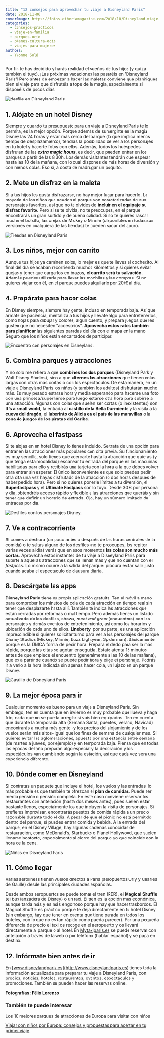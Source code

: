 ```yaml
---
title: "12 consejos para aprovechar tu viaje a Disneyland Paris"
date: 2018-11-06
coverImage: https://fotos.etheriamagazine.com/2018/10/Disneyland-viaje-familia-1-e1577797377918.jpg
categories: 
  - consejos-practicos
  - viaje-en-familia
  - parques-ocio
  - planes-cultura-ocio
  - viajes-para-mujeres
authors: 
  - Yvonne Solé
---
```


Por fin te has decidido y harás realidad el sueños de tus hijos (y quizá también el tuyo). ¡Las próximas vacaciones las pasaréis en 'Disneyland Paris'! Pero antes de empezar a hacer las maletas conviene que planifiques bien el viaje para que disfrutéis a tope de la magia, especialmente si disponéis de pocos días.

![desfile en Disneyland Paris](https://fotos.etheriamagazine.com/2018/10/Disneyland-viaje-familia-1-e1577797377918.jpg "Desfile en Disneyland Paris.")

## 1\. Alójate en un hotel Disney

Siempre y cuando tu presupuesto para un viaje a Disneyland Paris te lo permita, es la 
mejor opción. Porque además de sumergirte en la magia Disney las 24 horas y estar más 
cerca del parque (lo que implica menos tiempo de desplazamiento), tendrás la posibilidad 
de ver a los personajes en tu hotel y hacerte fotos con ellos. Además, todos los 
huéspedes disfrutan de las **_extra magic hours_**, es decir, que pueden entrar en los 
parques a partir de las 8:30h. Los demás visitantes tendrán que esperar hasta las 10 de 
la mañana, con lo cual dispones de más horas de diversión y con menos colas. Eso sí, a 
costa de madrugar un poquito. 

## 2\. Mete un disfraz en la maleta

Si a tus hijos les gusta disfrazarse, no hay mejor lugar para hacerlo. La mayoría de los 
niños que acuden al parque van caracterizados de sus personajes favoritos, así que no te 
olvides de **incluir en el equipaje su disfraz favorito**. Pero si se te olvida, no te 
preocupes, en el parque encontrarás un gran surtido y de buena calidad. Si no te quieres 
rascar mucho el bolsillo, las orejas de Mickey o Minnie (disponibles en todas sus 
versiones en cualquiera de las tiendas) te pueden sacar del apuro. 

![Tiendas en Disneyland Paris](https://fotos.etheriamagazine.com/2018/10/Disneyland-viaje-familia-4-e1577797402266.jpg "Tiendas en Disneyland Paris.")

## 3\. Los niños, mejor con carrito

Aunque tus hijos ya caminen solos, lo mejor es que te lleves el cochecito. Al final del 
día se acaban recorriendo muchos kilómetros y si quieres evitar quejas y tener que 
cargarlos en brazos, **el carrito será tu salvación**. Además puedes utilizarlo para 
llevar las mochilas y las compras. Si no quieres viajar con él, en el parque puedes 
alquilarlo por 20/€ al día. 

## 4\. Prepárate para hacer colas

En Disney siempre, siempre hay gente, incluso en temporada baja. Así que ármate de 
paciencia, mentaliza a tus hijos y llévate algo para entretenerlos, como hojas para 
dibujar y colores, algún cuento, y prepara juegos que les gusten que no necesiten 
“accesorios”. **Aprovecha estos ratos también para planificar** las siguientes paradas 
del día con el mapa en la mano. Seguro que los niños están encantados de participar. 

![Encuentro con personajes en Disneyland.](https://fotos.etheriamagazine.com/2018/10/Disneyland-viaje-familia-5-e1577797437825.jpg "Momentos mágicos en las calles de Disneyland Paris.")

## 5\. Combina parques y atracciones

Y no solo me refiero a que **combines los dos parques** (Disneyland Park y Walt Disney 
Studios), sino a que **alternes las atracciones** que tienen colas largas con otras más 
cortas o con los espectáculos. De esta manera, en un viaje a Disneyland Paris los niños 
(y también los adultos) disfrutarán mucho más. Es muy pesado estarse hora y media 
esperando para hacerse una foto con una princesa/superhéroe para luego estarse otra hora 
para subirse a una atracción. Algunas con colas que suelen ser cortas (o inexistentes) 
son **It’s a small world,** la entrada al **castillo de la Bella Durmiente** y la visita 
a la **cueva del dragón**, el **laberinto de Alicia en el país de las maravillas** o la 
**zona de juegos de los piratas del Caribe.** 

## 6\. Aprovecha el fastpass

Si te alojas en un hotel Disney lo tienes incluido. Se trata de una opción para entrar 
en las atracciones más populares con cita previa. Su funcionamiento es muy sencillo, 
solo tienes que acercarte hasta la atracción que quieras (y que tenga esta modalidad) 
escanear tu entrada del parque en las máquinas habilitadas para ello y recibirás una 
tarjeta con la hora a la que debes volver para entrar sin esperar. El único 
inconveniente es que solo puedes pedir otra cita una vez hayas disfrutado de la 
atracción (o dos horas después de haber pedido hora). Pero si no quieres ponerle límites 
a tu diversión, el **Superfastpass** y el **Ultimate Fastpass** son lo tuyo. Desde 30 € 
por persona y día, obtendréis acceso rápido y flexible a las atracciones que queráis y 
sin tener que definir un horario de entrada. Ojo, hay un número limitado de entradas por 
día. 

![Desfiles con los personajes Disney.](https://fotos.etheriamagazine.com/2018/10/Disneyland-viaje-familia-6-e1577797461495.jpg "Personajes en los desfiles.")

## 7\. Ve a contracorriente

Si comes a deshora (un poco antes o después de las horas centrales de la comida) o te 
saltas alguno de los desfiles (no te preocupes, los repiten varias veces al día) verás 
que en esos momentos **las colas son mucho más cortas**. Aprovecha estos instantes de tu 
viaje a Disneyland Paris para subirte a aquellas atracciones que se llenan más y que no 
cuentan con el _fastpass_. Lo mismo ocurre a la salida del parque: procura evitar salir 
justo cuando acaba el espectáculo de clausura diaria. 

## 8\. Descárgate las apps

**Disneyland Paris** tiene su propia aplicación gratuita. Ten el móvil a mano para 
comprobar los minutos de cola de cada atracción en tiempo real sin tener que desplazarte 
hasta allí. También te indica las atracciones que están cerradas por reformas o mal 
tiempo. Pero además tienes un listado actualizado de los desfiles, shows, _meet and 
greet_ (encuentros) con los personajes y demás eventos de entretenimiento, así como los 
horarios y ubicación de cada uno de ellos. **Lineberty**, por su parte, es una 
aplicación imprescindible si quieres solicitar turno para ver a los personajes del 
parque Disney Studios (Mickey, Minnie, Buzz Lightyear, Spiderman). Básicamente porque es 
la ÚNICA forma de pedir hora. Prepara el dedo para ser la más rápida, porque las citas 
se agotan enseguida. Estate atenta 15 minutos antes de que empiece el encuentro 
(generalmente a las 10 de las mañana), que es a partir de cuando se puede pedir hora y 
elige el personaje. Podrás ir a verlo a la hora indicada sin apenas hacer cola, un 
lujazo en un parque Disney. 

![Castillo de Disneyland Paris](https://fotos.etheriamagazine.com/2018/10/Disneyland-viaje-familia-2-e1577797477190.jpg "Espectáculo frente al castillo.")

## 9\. La mejor época para ir

Cualquier momento es bueno para un viaje a Disneyland Paris. Sin embargo, ten en cuenta 
que en invierno es muy probable que llueva y haga frío, nada que no se pueda arreglar si 
vais bien equipados. Ten en cuenta que durante la temporada alta (Semana Santa, puentes, 
verano, Navidad) encontrarás a mucha más gente -y los precios del alojamiento y de los 
vuelos serán más altos- igual que los fines de semana de cualquier mes. Si quieres 
evitar las aglomeraciones, apuesta por una estancia entre semana (de martes a jueves, 
por ejemplo) y en temporada baja. Piensa que en todas las épocas del año preparan algo 
especial y la decoración y los espectáculos van cambiando según la estación, así que 
cada vez será una experiencia diferente. 

## 10\. Dónde comer en Disneyland

Si contratas un paquete que incluye el hotel, los vuelos y las entradas, lo más probable 
es que también te ofrezcan el **plan de comidas**. Puede ser media pensión o pensión 
completa. En este caso conviene reservar los restaurantes con antelación (hasta dos 
meses antes), pues suelen estar bastante llenos, especialmente los que incluyen la 
visita de personajes. Si prefieres improvisar, encontrarás puestos de comida rápida a un 
precio razonable durante todo el día. A pesar de que el picnic no está permitido dentro 
del parque, sí puedes entrar comida y bebida. A la entrada del parque, en el Disney 
Village, hay algunas cadenas conocidas de restauración, como McDonald’s, Starbucks o 
Planet Hollywood, que suelen llenarse bastante, especialmente al cierre del parque ya 
que coincide con la hora de la cena. 

![Niños en Disneyland Paris](https://fotos.etheriamagazine.com/2018/10/Disneyland-viaje-familia-7-e1577797500813.jpg "Carroza en un desfile en Disneyland Paris.")

## 11\. Cómo llegar

Varias aerolíneas tienen vuelos directos a París (aeropuertos Orly y Charles de Gaulle) 
desde las principales ciudades españolas. 

Desde ambos aeropuertos se puede tomar el tren (RER), el **Magical Shuffle** (el bus 
lanzadera de Disney) o un taxi. El tren es la opción más económica, aunque tarda más y 
es más engorroso porque hay que hacer trasbordos. El Magical Shuffle es práctico porque 
te deja directamente en tu hotel Disney (sin embargo, hay que tener en cuenta que tiene 
parada en todos los hoteles, con lo que no es tan rápido como pueda parecer). Por una 
pequeña diferencia de precio el taxi os recoge en el aeropuerto y os llevará 
directamente al parque o al hotel. En [Mytaxiparis.es](http://Mytaxiparis.es) se puede 
reservar con antelación a través de la web o por teléfono (hablan español) y se paga en 
destino. 

## 12\. Infórmate bien antes de ir

En [www.disneylandparis.es](http://www.disneylandparis.es) tienes toda la información 
actualizada para preparar tu viaje a Disneyland Paris, con precios, noticias, hoteles, 
restaurantes, eventos, espectáculos y promociones. También se pueden hacer las reservas 
online. 

**Fotografías: Félix Lorenzo** 

### También te puede interesar

[Los 10 mejores parques de atracciones de Europa para visitar con 
niños](https://etheriamagazine.com/2018/07/09/los-10-mejores-parques-de-atracciones-de-europa-para-visitar-con-familia/) 

[Viajar con niños por Europa: consejos y propuestas para acertar en tu primer 
viaje](https://etheriamagazine.com/2021/02/02/viajar-con-ninos-por-europa-consejos-y-propuestas/) 

<script type="text/javascript">
var uri = 'https://impes.tradedoubler.com/imp?type(iframe)g(23570076)a(3132464)' + new String(Math.random()).substring (2, 11);
document.write('<iframe src="' + uri + '" width="728" height="90" frameborder="0" border="0" marginwidth="0" marginheight="0" scrolling="no"></iframe>');
</script>
